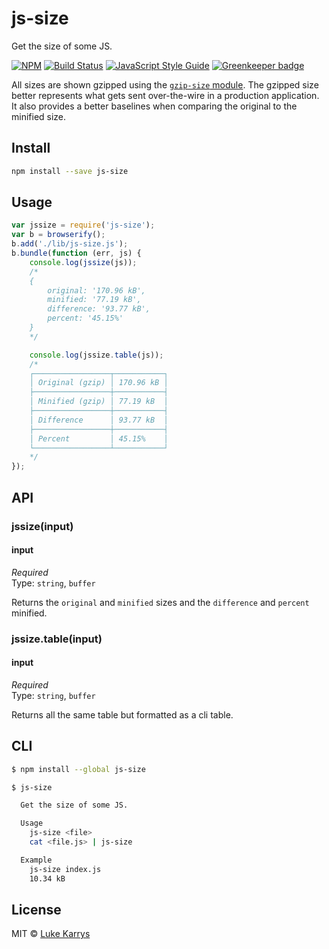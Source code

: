 js-size
=====================

Get the size of some JS.

[![NPM](https://nodei.co/npm/js-size.png)](https://nodei.co/npm/js-size/)
[![Build Status](https://travis-ci.org/lukekarrys/js-size.png?branch=master)](https://travis-ci.org/lukekarrys/js-size)
[![JavaScript Style Guide](https://img.shields.io/badge/code%20style-standard-brightgreen.svg)](http://standardjs.com/)
[![Greenkeeper badge](https://badges.greenkeeper.io/lukekarrys/js-size.svg)](https://greenkeeper.io/)

All sizes are shown gzipped using the [`gzip-size` module](https://www.npmjs.com/package/gzip-size). The gzipped size better represents what gets sent over-the-wire in a production application. It also provides a better baselines when comparing the original to the minified size.


## Install

```sh
npm install --save js-size
```


## Usage

```js
var jssize = require('js-size');
var b = browserify();
b.add('./lib/js-size.js');
b.bundle(function (err, js) {
    console.log(jssize(js));
    /*
    {
        original: '170.96 kB',
        minified: '77.19 kB',
        difference: '93.77 kB',
        percent: '45.15%'
    }
    */

    console.log(jssize.table(js));
    /*
    ┌─────────────────┬───────────┐
    │ Original (gzip) │ 170.96 kB │
    ├─────────────────┼───────────┤
    │ Minified (gzip) │ 77.19 kB  │
    ├─────────────────┼───────────┤
    │ Difference      │ 93.77 kB  │
    ├─────────────────┼───────────┤
    │ Percent         │ 45.15%    │
    └─────────────────┴───────────┘
    */
});
```


## API

### jssize(input)

#### input

*Required*  
Type: `string`, `buffer`

Returns the `original` and `minified` sizes and the `difference` and `percent` minified.

### jssize.table(input)

#### input

*Required*  
Type: `string`, `buffer`

Returns all the same table but formatted as a cli table.


## CLI

```sh
$ npm install --global js-size
```

```sh
$ js-size

  Get the size of some JS.

  Usage
    js-size <file>
    cat <file.js> | js-size

  Example
    js-size index.js
    10.34 kB
```


## License

MIT © [Luke Karrys](http://lukekarrys.com)
